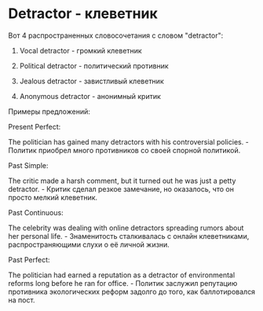 # Detractor - клеветник

Вот 4 распространенных словосочетания с словом "detractor":

1. Vocal detractor - громкий клеветник

2. Political detractor - политический противник

3. Jealous detractor - завистливый клеветник

4. Anonymous detractor - анонимный критик

Примеры предложений:

Present Perfect:

The politician has gained many detractors with his controversial policies. - Политик приобрел много противников со своей спорной политикой.

Past Simple:

The critic made a harsh comment, but it turned out he was just a petty detractor. - Критик сделал резкое замечание, но оказалось, что он просто мелкий клеветник.

Past Continuous:

The celebrity was dealing with online detractors spreading rumors about her personal life. - Знаменитость сталкивалась с онлайн клеветниками, распространяющими слухи о её личной жизни.

Past Perfect:

The politician had earned a reputation as a detractor of environmental reforms long before he ran for office. - Политик заслужил репутацию противника экологических реформ задолго до того, как баллотировался на пост.
